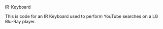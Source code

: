 IR-Keyboard



This is code for an IR Keyboard used to perform YouTube searches on a LG Blu-Ray player.


